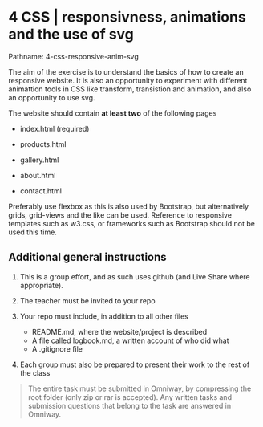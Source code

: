# 4 CSS | responsivness, animations and the use of svg

Pathname: 4-css-responsive-anim-svg

The aim of the exercise is to understand the basics of how to create an responsive website. It is also an opportunity to experiment with different animattion tools in CSS like transform, transistion and animation, and also an opportunity to use svg.

The website should contain **at least two** of the following pages

- index.html (required)

- products.html

- gallery.html

- about.html

- contact.html

Preferably use flexbox as this is also used by Bootstrap, but alternatively grids, grid-views and the like can be used. Reference to responsive templates such as w3.css, or frameworks such as Bootstrap should not be used this time.



## Additional general instructions

1. This is a group effort, and as such uses github (and Live Share where appropriate).

2. The teacher must be invited to your repo

3. Your repo must include, in addition to all other files
    - README.md, where the website/project is described
    - A file called logbook.md, a written account of who did what
    - A .gitignore file

4. Each group must also be prepared to present their work to the rest of the class

> The entire task must be submitted in Omniway, by compressing the root folder (only zip or rar is accepted). Any written tasks and submission questions that belong to the task are answered in Omniway.
